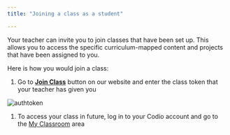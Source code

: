 ```yaml
---
title: "Joining a class as a student"

---
```


Your teacher can invite you to join classes that have been set up. This allows you to access the specific curriculum-mapped content and projects that have been assigned to you.


Here is how you would join a class:

1. Go to **[Join Class](https://codio.com/p/join-class)** button on our website and enter the class token that your teacher has given you
<img alt="authtoken" src="/img/docs/joinclass.png" class="simple"/>

1. To access your class in future, log in to your Codio account and go to the [My Classroom](/docs/dashboard/student/myclassroom) area


